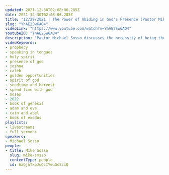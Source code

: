 ```yaml
---
updated: 2021-12-30T02:08:06.285Z
date: 2021-12-30T02:08:06.285Z
title: "12/29/2021 | The Power of Abiding in God's Presence (Pastor Mike Sosso)"
slug: "YhAE2Sw6AO4"
videoLink: "https://www.youtube.com/watch?v=YhAE2Sw6AO4"
YoutubeID: "YhAE2Sw6AO4"
description: "Pastor Michael Sosso discusses the necessity of being the presence of God. In this season we were given a set of instructions to focus on before the year's end. The first of these is to \"Get in and stay in the presence of God\". Our prayer should be like that of Moses in Exodus 33:15, \"If your Presence does not go with us, do not send us up from here.\" That's where the power is, and that's where the manifestations are. We were also given another instruction which is to focus on sowing seeds every day. We should be looking for opportunities to sow seeds that are beneficial to the Kingdom wherever we go. This sermon was delivered by Pastor Michael Sosso at Freedom Fellowship Church International on December 29, 2021.\n"
videoKeywords:
- prophecy
- speaking in tongues
- holy spirit
- presence of god
- joshua
- caleb
- golden opportunities
- spirit of god
- seedtime and harvest
- spend time with god
- moses
- 2022
- book of genesis
- adam and eve
- cain and abel
- book of exodus
playlists:
- livestreams
- full sermons
speakers:
- Michael Sosso
people:
- title: Mike Sosso
  slug: mike-sosso
  contentType: people
  id: 6aQjATkbJuOcIYwuGcSciQ
---
```

